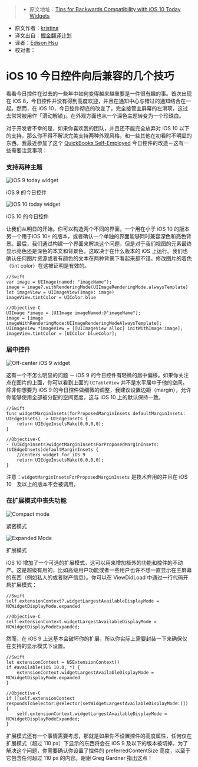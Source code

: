 > * 原文地址：[Tips for Backwards Compatibility with iOS 10 Today Widgets](https://kristina.io/backwards-compatibility-with-ios-10-today-widgets/)
* 原文作者：[kristina](https://kristina.io/author/kristina/)
* 译文出自：[掘金翻译计划](https://github.com/xitu/gold-miner)
* 译者：[Edison Hsu](https://github.com/edison-hsu)
* 校对者：

# iOS 10 今日控件向后兼容的几个技巧
看看今日控件在过去的一些年中如何变得越来越重要是一件很有趣的事。首次出现在 iOS 8，今日控件并没有得到高度欢迎，并且在通知中心与错过的通知结合在一起。然而，在 iOS 10，今日控件彻底的改变了，完全接管主屏幕的左滑项，这过去常常被用作「滑动解锁」。在外观方面也从一个深色主题转变为一个珍珠白。

对于开发者不幸的是，如果你喜欢我的团队，并且还不能完全放弃对 iOS 10 以下的支持，那么你不得不解决完美支持两种外观风格，和一些其他在初看时不明显的东西。我最近参加了这个 [QuickBooks Self-Employed](https://quickbooks.intuit.com/self-employed/) 今日控件的改造－这有一些需要注意事项：

### 支持两种主题

![iOS 9 today widget](https://i1.wp.com/kristina.io/wp-content/uploads/2016/10/Screen-Shot-2016-10-16-at-4.37.05-PM.png?resize=300%2C200&ssl=1%20300w,%20https://i1.wp.com/kristina.io/wp-content/uploads/2016/10/Screen-Shot-2016-10-16-at-4.37.05-PM.png?resize=400%2C266&ssl=1%20400w,%20https://i1.wp.com/kristina.io/wp-content/uploads/2016/10/Screen-Shot-2016-10-16-at-4.37.05-PM.png?w=618&ssl=1%20618w)

iOS 9 的今日控件



![iOS 10 today widget](https://i2.wp.com/kristina.io/wp-content/uploads/2016/10/Screen-Shot-2016-10-16-at-4.43.07-PM.png?resize=300%2C213&ssl=1%20300w,%20https://i2.wp.com/kristina.io/wp-content/uploads/2016/10/Screen-Shot-2016-10-16-at-4.43.07-PM.png?resize=400%2C284&ssl=1%20400w,%20https://i2.wp.com/kristina.io/wp-content/uploads/2016/10/Screen-Shot-2016-10-16-at-4.43.07-PM.png?w=611&ssl=1%20611w)

iOS 10 的今日控件



让我们从明显的开始。你可以构造两个不同的界面，一个用在小于 iOS 10 的版本另一个用于iOS 10+ 的版本，或者确认一个单独的界面能够同时兼容深色和亮色背景。最后，我们通过构建一个界面来解决这个问题，但是对于我们视图的元素最终显示亮色还是深色的本文和背景色，这取决于在什么版本的 iOS 上运行。我们也确认任何图片资源或者有颜色的文本在两种背景下看起来都不错。修改图片的着色（tint color）在这被证明是有效的。

    //Swift
    var image = UIImage(named: "imageName");
    image = image?.withRenderingMode(UIImageRenderingMode.alwaysTemplate)
    let imageView = UIImageView(image: image)
    imageView.tintColor = UIColor.blue

    //Objective-C
    UIImage *image = [UIImage imageNamed:@"imageName"];
    image = [image imageWithRenderingMode:UIImageRenderingModeAlwaysTemplate];
    UIImageView *imageView = [[UIImageView alloc] initWithImage:image];
    imageView.tintColor = [UIColor blueColor];

### 居中控件

![Off-center iOS 9 widget](https://i0.wp.com/kristina.io/wp-content/uploads/2016/10/Screen-Shot-2016-10-16-at-5.19.27-PM.png?resize=300%2C293&ssl=1%20300w,%20https://i0.wp.com/kristina.io/wp-content/uploads/2016/10/Screen-Shot-2016-10-16-at-5.19.27-PM.png?w=378&ssl=1%20378w)

这有一个不怎么明显的问题 － iOS 9 的今日控件有轻微的居中偏移。如果你关注点在图片的上面，你可以看到上面的 `UITableView` 并不是水平居中于他的空间。除非你想要为 iOS 9 的今日控件做细微的调整，我建议设置边距（margin），允许你能够使用全部被分配的空间宽度，这与 iOS 10 上的默认保持一致。

    //Swift
    func widgetMarginInsets(forProposedMarginInsets defaultMarginInsets: UIEdgeInsets) -> UIEdgeInsets {
        return UIEdgeInsetsMake(0,0,0,0);
    }

    //Objective-C
    - (UIEdgeInsets)widgetMarginInsetsForProposedMarginInsets:(UIEdgeInsets)defaultMarginInsets {
        //centers widget for iOS 9
        return UIEdgeInsetsMake(0,0,0,0);
    }

注意：`widgetMarginInsetsForProposedMarginInsets` 是技术弃用的并且在 iOS 10　及以上的版本不会被调用。

### 在扩展模式中丧失功能

![Compact mode](https://i0.wp.com/kristina.io/wp-content/uploads/2016/10/Screen-Shot-2016-10-16-at-5.31.42-PM.png?resize=300%2C120&ssl=1%20300w,%20https://i0.wp.com/kristina.io/wp-content/uploads/2016/10/Screen-Shot-2016-10-16-at-5.31.42-PM.png?resize=400%2C160&ssl=1%20400w,%20https://i0.wp.com/kristina.io/wp-content/uploads/2016/10/Screen-Shot-2016-10-16-at-5.31.42-PM.png?w=611&ssl=1%20611w)

紧密模式



![Expanded Mode](https://i0.wp.com/kristina.io/wp-content/uploads/2016/10/Screen-Shot-2016-10-16-at-5.31.32-PM.png?resize=300%2C158&ssl=1%20300w,%20https://i0.wp.com/kristina.io/wp-content/uploads/2016/10/Screen-Shot-2016-10-16-at-5.31.32-PM.png?resize=400%2C210&ssl=1%20400w,%20https://i0.wp.com/kristina.io/wp-content/uploads/2016/10/Screen-Shot-2016-10-16-at-5.31.32-PM.png?w=612&ssl=1%20612w)

扩展模式



iOS 10 增加了一个可选的扩展模式，这可以用来增加额外的功能和控件的不动产。这是超级有用的，比如高级用户功能或者一些用户也许不想一直显示在主屏幕的东西（例如私人的或者财产信息）。你可以在 ViewDidLoad 中通过一行代码开启扩展模式：

    //Swift
    self.extensionContext?.widgetLargestAvailableDisplayMode = NCWidgetDisplayMode.expanded

    //Objective-C
    self.extensionContext.widgetLargestAvailableDisplayMode = NCWidgetDisplayModeExpanded;

然而，在 iOS 9 上这基本会破坏你的扩展，所以你实际上需要封装一下来确保仅在支持的显示模式下设置。

    //Swift
    let extensionContext = NSExtensionContext()
    if #available(iOS 10.0, *) {
        extensionContext.widgetLargestAvailableDisplayMode = NCWidgetDisplayMode.expanded
    }

    //Objective-C
    if ([self.extensionContext respondsToSelector:@selector(setWidgetLargestAvailableDisplayMode:)]) {
        self.extensionContext.widgetLargestAvailableDisplayMode = NCWidgetDisplayModeExpanded;
    }

扩展模式还有一个事情需要考虑，那就是如果你不设置控件的高度属性，任何仅在扩展模式（超过 110 px）下显示的东西将会在 iOS 9 及以下的版本被切掉。为了解决这个问题，你需要确认你设置了控件的 preferredContentSize 高度，以至于它包含任何超过 110 px 的内容。谢谢 Greg Gardner 指出这点！
